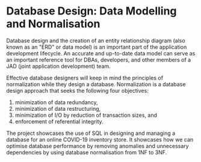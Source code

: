# Database Design: Data Modelling and Normalisation

Database design and the creation of an entity relationship diagram (also known as an "ERD" or data model) is an important part of the application development lifecycle.
An accurate and up-to-date data model can serve as an important reference tool for DBAs, developers, and other members of a JAD (joint application development) team.
 
Effective database designers will keep in mind the principles of normalization while they design a database. Normalization is a database design approach that seeks the following four objectives:
1. minimization of data redundancy,
2. minimization of data restructuring,
3. minimization of I/O by reduction of transaction sizes, and
4. enforcement of referential integrity.

The project showcases the use of SQL in designing and managing a database for an online COVID-19 inventory store. It showcases how we can optimise database performance by removing anomalies and unnecessary dependencies by using database normalisation from 1NF to 3NF. 
